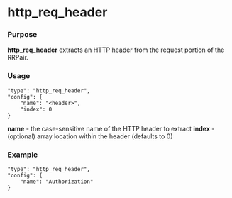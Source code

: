 # http_req_header

### Purpose

**http_req_header** extracts an HTTP header from the request portion of the RRPair.

### Usage

```
"type": "http_req_header",
"config": {
    "name": "<header>",
    "index": 0
}
```

**name** - the case-sensitive name of the HTTP header to extract
**index** - (optional) array location within the header (defaults to 0)

### Example

```
"type": "http_req_header",
"config": {
    "name": "Authorization"
}
```
